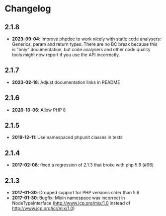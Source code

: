 Changelog
=========

2.1.8
-----

* **2023-09-04**: Improve phpdoc to work nicely with static code analysers: Generics, param and return types.
  There are no BC break because this is "only" documentation, but code analysers and other code quality tools might now report if you use the API incorrectly. 

2.1.7
-----

* **2023-02-18**: Adjust documentation links in README

2.1.6
-----

* **2020-10-06**: Allow PHP 8

2.1.5
-----

* **2019-12-11**: Use namespaced phpunit classes in tests

2.1.4
-----

* **2017-02-08**: fixed a regression of 2.1.3 that broke with php 5.6 (#96)

2.1.3
-----

* **2017-01-30**: Dropped support for PHP versions older than 5.6
* **2017-01-30**: Bugfix: Mixin namespace was incorrect in NodeTypeInterface (http://www.jcp.org/mix/1.0 instead of http://www.jcp.org/jcr/mix/1.0)
